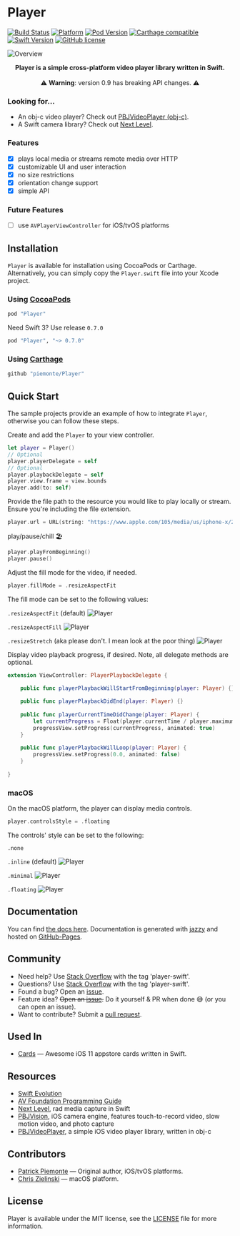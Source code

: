 # Player

[![Build Status](https://travis-ci.org/piemonte/Player.svg?branch=master)](https://travis-ci.org/piemonte/Player)
[![Platform](https://img.shields.io/cocoapods/p/Player.svg?style=flat)](http://cocoadocs.org/docsets/Player) 
[![Pod Version](https://img.shields.io/cocoapods/v/Player.svg?style=flat)](http://cocoadocs.org/docsets/Player/) 
[![Carthage compatible](https://img.shields.io/badge/Carthage-compatible-4BC51D.svg?style=flat)](https://github.com/Carthage/Carthage)
[![Swift Version](https://img.shields.io/badge/language-swift%204.1-brightgreen.svg)](https://developer.apple.com/swift) 
[![GitHub license](https://img.shields.io/badge/license-MIT-lightgrey.svg)](https://github.com/piemonte/Player/blob/master/LICENSE)

![Overview](https://github.com/chriszielinski/Player/raw/master/readme-assets/player.gif)

<p align="center"><b>Player is a simple cross-platform video player library written in Swift.</b>
<br>
<br>
⚠️ <b>Warning</b>: version 0.9 has breaking API changes. ⚠️</p>

### Looking for...
- An obj-c video player? Check out [PBJVideoPlayer (obj-c)](https://github.com/piemonte/PBJVideoPlayer).
- A Swift camera library? Check out [Next Level](https://github.com/NextLevel/NextLevel).

### Features
- [x] plays local media or streams remote media over HTTP
- [x] customizable UI and user interaction
- [x] no size restrictions
- [x] orientation change support
- [x] simple API

### Future Features
- [ ] use `AVPlayerViewController` for iOS/tvOS platforms

## Installation
`Player` is available for installation using CocoaPods or Carthage.  Alternatively, you can simply copy the `Player.swift` file into your Xcode project.

### Using [CocoaPods](http://cocoapods.org/)

```ruby
pod "Player"
```

Need Swift 3? Use release `0.7.0`

```ruby
pod "Player", "~> 0.7.0"
```

### Using [Carthage](https://github.com/Carthage/Carthage)

```ruby
github "piemonte/Player"
```

## Quick Start

The sample projects provide an example of how to integrate `Player`, otherwise you can follow these steps.

Create and add the `Player` to your view controller.

```swift
let player = Player()
// Optional
player.playerDelegate = self
// Optional
player.playbackDelegate = self
player.view.frame = view.bounds
player.add(to: self)
```

Provide the file path to the resource you would like to play locally or stream. Ensure you're including the file extension.

```swift
player.url = URL(string: "https://www.apple.com/105/media/us/iphone-x/2017/01df5b43-28e4-4848-bf20-490c34a926a7/films/meet-iphone-x/iphone-x-meet-iphone-tpl-cc-us-20171129_1280x720h.mp4")
```

play/pause/chill 🏖️

```swift
player.playFromBeginning()
player.pause()
```

Adjust the fill mode for the video, if needed.

```swift
player.fillMode = .resizeAspectFit
```

The fill mode can be set to the following values:

`.resizeAspectFit` (default)
![Player](https://github.com/chriszielinski/Player/raw/master/readme-assets/aspectFit.png)

`.resizeAspectFill`
![Player](https://github.com/chriszielinski/Player/raw/master/readme-assets/aspectFill.png)

`.resizeStretch` (aka please don't. I mean look at the poor thing)
![Player](https://github.com/chriszielinski/Player/raw/master/readme-assets/stretch.png)

Display video playback progress, if desired. Note, all delegate methods are optional.

```swift
extension ViewController: PlayerPlaybackDelegate {

    public func playerPlaybackWillStartFromBeginning(player: Player) {}
    
    public func playerPlaybackDidEnd(player: Player) {}
    
    public func playerCurrentTimeDidChange(player: Player) {
        let currentProgress = Float(player.currentTime / player.maximumDuration)
        progressView.setProgress(currentProgress, animated: true)
    }
    
    public func playerPlaybackWillLoop(player: Player) {
        progressView.setProgress(0.0, animated: false)
    }
    
}
```

### macOS
On the macOS platform, the player can display media controls. 

```swift
player.controlsStyle = .floating
```

The controls' style can be set to the following:

`.none`

`.inline` (default)
![Player](https://github.com/chriszielinski/Player/raw/master/readme-assets/inline.png)

`.minimal`
![Player](https://github.com/chriszielinski/Player/raw/master/readme-assets/minimal.png)

`.floating`
![Player](https://github.com/chriszielinski/Player/raw/master/readme-assets/floating.png)

## Documentation

You can find [the docs here](http://piemonte.github.io/Player/). Documentation is generated with [jazzy](https://github.com/realm/jazzy) and hosted on [GitHub-Pages](https://pages.github.com).

## Community

- Need help? Use [Stack Overflow](http://stackoverflow.com/questions/tagged/player-swift) with the tag 'player-swift'.
- Questions? Use [Stack Overflow](http://stackoverflow.com/questions/tagged/player-swift) with the tag 'player-swift'.
- Found a bug? Open an [issue](https://github.com/piemonte/player/issues).
- Feature idea? ~~Open an [issue](https://github.com/piemonte/player/issues).~~ Do it yourself & PR when done 😅 (or you can open an issue).
- Want to contribute? Submit a [pull request](https://github.com/piemonte/player/pulls).

## Used In

- [Cards](https://github.com/PaoloCuscela/Cards) — Awesome iOS 11 appstore cards written in Swift.

## Resources

* [Swift Evolution](https://github.com/apple/swift-evolution)
* [AV Foundation Programming Guide](https://developer.apple.com/library/ios/documentation/AudioVideo/Conceptual/AVFoundationPG/Articles/00_Introduction.html)
* [Next Level](https://github.com/NextLevel/NextLevel/), rad media capture in Swift
* [PBJVision](https://github.com/piemonte/PBJVision), iOS camera engine, features touch-to-record video, slow motion video, and photo capture
* [PBJVideoPlayer](https://github.com/piemonte/PBJVideoPlayer), a simple iOS video player library, written in obj-c

## Contributors

- [Patrick Piemonte](https://github.com/piemonte) — Original author, iOS/tvOS platforms.
- [Chris Zielinski](https://github.com/chriszielinski) — macOS platform.

## License

Player is available under the MIT license, see the [LICENSE](https://github.com/piemonte/player/blob/master/LICENSE) file for more information.

